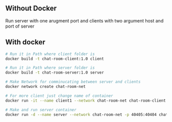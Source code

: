 ## Without Docker
Run server with one arugment port and clients with two argument host and port of server

## With docker

```bash
# Run it in Path where client folder is
docker build -t chat-room-client:1.0 client 

# Run it in Path where server folder is
docker build -t chat-room-server:1.0 server

# Make Network for comminucating between server and clients
docker network create chat-room-net

# For more client just change name of container
docker run -it --name client1 --network chat-room-net chat-room-client:1.0

# Make and run server container
docker run -d --name server --network chat-room-net -p 40405:40404 chat-room-server:1.0 
